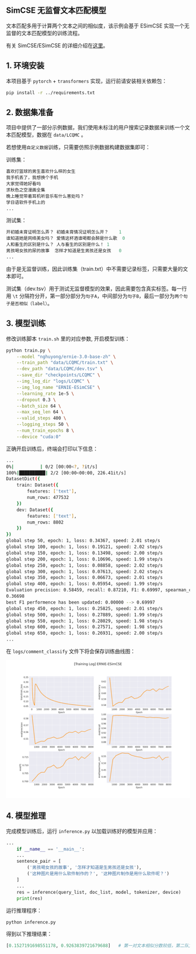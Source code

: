 ## SimCSE 无监督文本匹配模型

文本匹配多用于计算两个文本之间的相似度，该示例会基于 ESimCSE 实现一个无监督的文本匹配模型的训练流程。

有关 SimCSE/ESimCSE 的详细介绍在[这里](https://zhuanlan.zhihu.com/p/599230890)。

## 1. 环境安装

本项目基于 `pytorch` + `transformers` 实现，运行前请安装相关依赖包：

```sh
pip install -r ../requirements.txt
```

## 2. 数据集准备

项目中提供了一部分示例数据，我们使用未标注的用户搜索记录数据来训练一个文本匹配模型，数据在 `data/LCQMC` 。

若想使用`自定义数据`训练，只需要仿照示例数据构建数据集即可：

训练集：

```python
喜欢打篮球的男生喜欢什么样的女生
我手机丢了，我想换个手机
大家觉得她好看吗
求秋色之空漫画全集
晚上睡觉带着耳机听音乐有什么害处吗？
学日语软件手机上的
...
```

测试集：

```python
开初婚未育证明怎么弄？	初婚未育情况证明怎么开？	1
谁知道她是网络美女吗？	爱情这杯酒谁喝都会醉是什么歌	0
人和畜生的区别是什么？	人与畜生的区别是什么！	1
男孩喝女孩的尿的故事	怎样才知道是生男孩还是女孩	0
...
```
由于是无监督训练，因此训练集（train.txt）中不需要记录标签，只需要大量的文本即可。

测试集（dev.tsv）用于测试无监督模型的效果，因此需要包含真实标签。每一行用 `\t` 分隔符分开，第一部分部分为`句子A`，中间部分为`句子B`，最后一部分为`两个句子是否相似（label）`。


## 3. 模型训练

修改训练脚本 `train.sh` 里的对应参数, 开启模型训练：

```sh
python train.py \
    --model "nghuyong/ernie-3.0-base-zh" \
    --train_path "data/LCQMC/train.txt" \
    --dev_path "data/LCQMC/dev.tsv" \
    --save_dir "checkpoints/LCQMC" \
    --img_log_dir "logs/LCQMC" \
    --img_log_name "ERNIE-ESimCSE" \
    --learning_rate 1e-5 \
    --dropout 0.3 \
    --batch_size 64 \
    --max_seq_len 64 \
    --valid_steps 400 \
    --logging_steps 50 \
    --num_train_epochs 8 \
    --device "cuda:0"
```

正确开启训练后，终端会打印以下信息：

```sh
...
0%|          | 0/2 [00:00<?, ?it/s]
100%|██████████| 2/2 [00:00<00:00, 226.41it/s]
DatasetDict({
    train: Dataset({
        features: ['text'],
        num_rows: 477532
    })
    dev: Dataset({
        features: ['text'],
        num_rows: 8802
    })
})
global step 50, epoch: 1, loss: 0.34367, speed: 2.01 step/s
global step 100, epoch: 1, loss: 0.19121, speed: 2.02 step/s
global step 150, epoch: 1, loss: 0.13498, speed: 2.00 step/s
global step 200, epoch: 1, loss: 0.10696, speed: 1.99 step/s
global step 250, epoch: 1, loss: 0.08858, speed: 2.02 step/s
global step 300, epoch: 1, loss: 0.07613, speed: 2.02 step/s
global step 350, epoch: 1, loss: 0.06673, speed: 2.01 step/s
global step 400, epoch: 1, loss: 0.05954, speed: 1.99 step/s
Evaluation precision: 0.58459, recall: 0.87210, F1: 0.69997, spearman_corr: 
0.36698
best F1 performence has been updated: 0.00000 --> 0.69997
global step 450, epoch: 1, loss: 0.25825, speed: 2.01 step/s
global step 500, epoch: 1, loss: 0.27889, speed: 1.99 step/s
global step 550, epoch: 1, loss: 0.28029, speed: 1.98 step/s
global step 600, epoch: 1, loss: 0.27571, speed: 1.98 step/s
global step 650, epoch: 1, loss: 0.26931, speed: 2.00 step/s
...
```

在 `logs/comment_classify` 文件下将会保存训练曲线图：

<img src='assets/ERNIE-ESimCSE.png'></img>

## 4. 模型推理

完成模型训练后，运行 `inference.py` 以加载训练好的模型并应用：

```python
...
    if __name__ == '__main__':
    ...
    sentence_pair = [
        ('男孩喝女孩的故事', '怎样才知道是生男孩还是女孩'),
        ('这种图片是用什么软件制作的？', '这种图片制作是用什么软件呢？')
    ]
    ...
    res = inference(query_list, doc_list, model, tokenizer, device)
    print(res)
```

运行推理程序：

```sh
python inference.py
```

得到以下推理结果：

```python
[0.1527191698551178, 0.9263839721679688]   # 第一对文本相似分数较低，第二队文本相似分数较高
```
